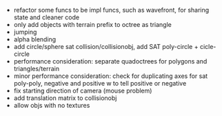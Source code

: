 - refactor some funcs to be impl funcs, such as wavefront, for sharing state and cleaner code
- only add objects with terrain prefix to octree as triangle
- jumping
- alpha blending
- add circle/sphere sat collision/collisionobj, add SAT poly-circle + cicle-circle
- performance consideration: separate quadoctrees for polygons and triangles/terrain
- minor performance consideration: check for duplicating axes for sat poly-poly, negative and positive
w to tell positive or negative
- fix starting direction of camera (mouse problem)
- add translation matrix to collisionobj
- allow objs with no textures
